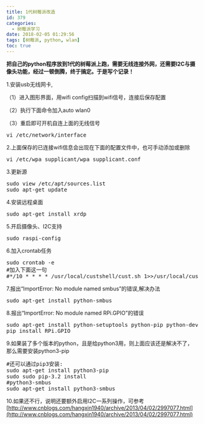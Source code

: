 ```yaml
---
title: 1代树莓派改造
id: 379
categories:
  - 树莓派学习
date: 2018-02-05 01:29:56
tags: [树莓派, python, wlan]
toc: true
---
```


**把自己的python程序放到1代的树莓派上跑，需要无线连接外网，还需要I2C与摄像头功能，经过一顿倒腾，终于搞定。于是写个记录！** 

1.安装usb无线网卡,

（1）进入图形界面，用wifi config扫描到wifi信号，连接后保存配置

（2）执行下面命令加入auto wlan0

（3）重启即可开机自连上面的无线信号

<pre class="prettyprint lang-js">vi /etc/network/interface</pre>

2.上面保存的已连接wifi信息会出现在下面的配置文件中，也可手动添加或删除

<pre class="prettyprint lang-js">vi /etc/wpa_supplicant/wpa_supplicant.conf</pre>

3.更新源

<pre class="prettyprint lang-js">sudo view /etc/apt/sources.list
sudo apt-get update</pre>

4.安装远程桌面
<pre class="prettyprint lang-js">sudo apt-get install xrdp</pre>

5.开启摄像头、I2C支持

<pre class="prettyprint lang-js">sudo raspi-config</pre>

6.加入crontab任务

<pre class="prettyprint lang-js">sudo crontab -e 
#加入下面这一句
#*/10 * * * * /usr/local/custshell/cust.sh 1&gt;&gt;/usr/local/custshell/log.txt &amp;</pre>

7.报出“ImportError: No module named smbus”的错误,解决办法 

<pre class="prettyprint lang-js">sudo apt-get install python-smbus </pre>

8.报出“ImportError: No module named RPi.GPIO”的错误
 

<pre class="prettyprint lang-js">sudo apt-get install python-setuptools python-pip python-dev
pip install RPi.GPIO</pre>

9.如果装了多个版本的python，且是给python3用，则上面应该还是解决不了，那么需要安装python3-pip

<pre class="prettyprint lang-js">#还可以通过pip3安装: 
sudo apt-get install python3-pip 
sudo sudo pip-3.2 install
#python3-smbus
sudo apt-get install python3-smbus</pre>

10.如果还不行，说明还要额外启用I2C一系列操作，可参考[http://www.cnblogs.com/hangxin1940/archive/2013/04/02/2997077.html](http://www.cnblogs.com/hangxin1940/archive/2013/04/02/2997077.html)
 